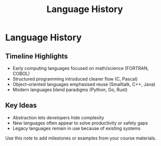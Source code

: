 ﻿---
title: "Language History"
tags: [education, cs]
cssclass: simple-note
---

# Language History

## Timeline Highlights
- Early computing languages focused on math/science (FORTRAN, COBOL)
- Structured programming introduced clearer flow (C, Pascal)
- Object-oriented languages emphasised reuse (Smalltalk, C++, Java)
- Modern languages blend paradigms (Python, Go, Rust)

## Key Ideas
- Abstraction lets developers hide complexity
- New languages often appear to solve productivity or safety gaps
- Legacy languages remain in use because of existing systems

Use this note to add milestones or examples from your course materials.
